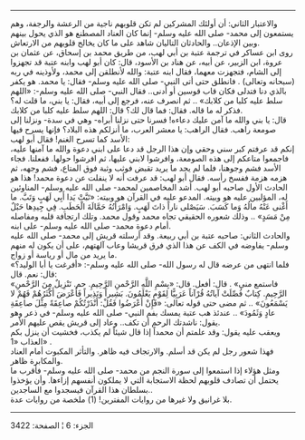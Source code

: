 ------------------------------------------------------------------------

والاعتبار الثاني: أن أولئك المشركين لم تكن قلوبهم ناجية من الرعشة
والرجفة، وهم يستمعون إلى محمد- صلى الله عليه وسلم- إنما كان العناد
المصطنع هو الذي يحول بينهم وبين الإذعان.. والحادثان التاليان شاهد على ما
كان يخالج قلوبهم من الارتعاش.  
روى ابن عساكر في ترجمة عتبة بن أبي لهب، من طريق محمد بن إسحاق، عن عثمان
بن عروة، ابن الزبير، عن أبيه، عن هناد بن الأسود، قال: كان أبو لهب وابنه
عتبة قد تجهزوا إلى الشام، فتجهزت معهما، فقال ابنه عتبة: والله لأنطلقن
إلى محمد، ولأوذينه في ربه (سبحانه وتعالى) . فانطلق حتى أتى النبي- صلى
الله عليه وسلم- فقال: يا محمد. هو يكفر بالذي دنا فتدلى فكان قاب قوسين أو
أدنى.. فقال النبي- صلى الله عليه وسلم-: «اللهم سلط عليه كلبا من كلابك»
.. ثم انصرف عنه، فرجع إلى أبيه، فقال: يا بني، ما قلت له؟ فذكر له ما
قاله. فقال: فما قال لك؟ قال: اللهم سلط عليه كلبا من كلابك.  
قال: يا بني والله ما آمن عليك دعاءه! فسرنا حتى نزلنا أبراه- وهي في سدة-
ونزلنا إلى صومعة راهب. فقال الراهب: يا معشر العرب، ما أنزلكم هذه البلاد؟
فإنها يسرح فيها الأسد كما تسرح الغنم! فقال أبو لهب:  
إنكم قد عرفتم كبر سني وحقي وإن هذا الرجل قد دعا على ابني دعوة والله ما
آمنها عليه، فاجمعوا متاعكم إلى هذه الصومعة، وافرشوا لابني عليها، ثم
افرشوا حولها. ففعلنا. فجاء الأسد فشم وجوهنا، فلما لم يجد ما يريد تقبض
فوثب وثبة فوق المتاع، فشم وجهه، ثم هزمه هزمة ففسخ رأسه. فقال أبو لهب: قد
عرفت أنه لا ينفلت عن دعوة محمد! هذا هو الحادث الأول صاحبه أبو لهب. أشد
المخاصمين لمحمد- صلى الله عليه وسلم- المناوئين له، المؤلبين عليه هو
وبيته. المدعو عليه في القرآن هو وبيته: «تَبَّتْ يَدا أَبِي لَهَبٍ وَتَبَّ. ما أَغْنى عَنْهُ
مالُهُ وَما كَسَبَ. سَيَصْلى ناراً ذاتَ لَهَبٍ. وَامْرَأَتُهُ حَمَّالَةَ الْحَطَبِ. فِي جِيدِها حَبْلٌ مِنْ
مَسَدٍ» .. وذلك شعوره الحقيقي تجاه محمد وقول محمد. وتلك ارتجافة قلبه
ومفاصله أمام دعوة محمد- صلى الله عليه وسلم- على ابنه.  
والحادث الثاني: صاحبه عتبة بن أبي ربيعة. وقد أرسلته قريش إلى محمد- صلى
الله عليه وسلم- يفاوضه في الكف عن هذا الذي فرق قريشا وعاب آلهتهم، على أن
يكون له منهم ما يريد من مال أو رياسة أو زواج.  
فلما انتهى من عرضه قال له رسول الله- صلى الله عليه وسلم-: «أفرغت يا أبا
الوليد؟» قال: نعم. قال:  
«فاستمع مني» . قال: أفعل. قال: «بِسْمِ اللَّهِ الرَّحْمنِ الرَّحِيمِ. حم. تَنْزِيلٌ مِنَ
الرَّحْمنِ الرَّحِيمِ. كِتابٌ فُصِّلَتْ آياتُهُ قُرْآناً عَرَبِيًّا لِقَوْمٍ يَعْلَمُونَ. بَشِيراً وَنَذِيراً
فَأَعْرَضَ أَكْثَرُهُمْ فَهُمْ لا يَسْمَعُونَ» .. ثم مضى حتى قوله تعالى: «فَإِنْ أَعْرَضُوا فَقُلْ:
أَنْذَرْتُكُمْ صاعِقَةً مِثْلَ صاعِقَةِ عادٍ وَثَمُودَ» .. عندئذ هب عتبة يمسك بفم النبي- صلى
الله عليه وسلم- في ذعر وهو يقول: ناشدتك الرحم أن تكف.. وعاد إلى قريش يقص
عليهم الأمر.  
ويعقب عليه يقول: وقد علمتم أن محمداً إذا قال شيئاً لم يكذب، فخشيت أن ينزل
بكم العذاب «1» .  
فهذا شعور رجل لم يكن قد أسلم. والارتجاف فيه ظاهر. والتأثر المكبوت أمام
العناد والمكابرة ظاهر.  
ومثل هؤلاء إذا استمعوا إلى سورة النجم من محمد- صلى الله عليه وسلم- فأقرب
ما يحتمل أن تصادف قلوبهم لحظة الاستجابة التي لا يملكون أنفسهم إزاءها.
وأن يؤخذوا بسلطان هذا القرآن فيسجدوا مع الساجدين..  
بلا غرانيق ولا غيرها من روايات المفترين\! (1) ملخصة من روايات عدة.

------------------------------------------------------------------------

الجزء: 6 ¦ الصفحة: 3422
